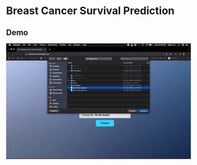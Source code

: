 # Breast Cancer Survival Prediction

## Demo

![brca demo gif](https://github.com/cksajil/PortfolioML/blob/main/images/brca_demo.gif)
